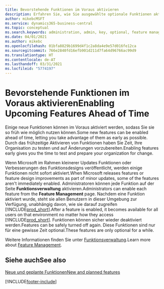 ```yaml
---
title: Bevorstehende Funktionen im Voraus aktivieren
description: Erfahren Sie, wie Sie ausgewählte optionale Funktionen aktivieren, bevor sie obligatorisch werden.
author: mikebcMSFT
ms.service: dynamics365-business-central
ms.topic: conceptual
ms.search.keywords: administration, admin, key, optional, feature management, early access, preview
ms.date: 04/01/2021
ms.author: mikebc
ms.openlocfilehash: 01bfa8829b1699d4f1c2a8da4e9e57d016fe12ca
ms.sourcegitcommit: 766e2840fd16efb901d211d7fa64d96766ac99d9
ms.translationtype: HT
ms.contentlocale: de-AT
ms.lasthandoff: 03/31/2021
ms.locfileid: "5774197"
---
```

# <a name="enabling-upcoming-features-ahead-of-time"></a><span data-ttu-id="76336-103">Bevorstehende Funktionen im Voraus aktivieren</span><span class="sxs-lookup"><span data-stu-id="76336-103">Enabling Upcoming Features Ahead of Time</span></span>

<span data-ttu-id="76336-104">Einige neue Funktionen können im Voraus aktiviert werden, sodass Sie sie so früh wie möglich nutzen können.</span><span class="sxs-lookup"><span data-stu-id="76336-104">Some new features can be enabled ahead of time, letting you take advantage of them as early as possible.</span></span> <span data-ttu-id="76336-105">Durch das frühzeitige Aktivieren von Funktionen haben Sie Zeit, Ihre Organisation zu testen und auf Änderungen vorzubereiten.</span><span class="sxs-lookup"><span data-stu-id="76336-105">Enabling features early gives you the time to test and prepare your organization for change.</span></span>

<span data-ttu-id="76336-106">Wenn Microsoft im Rahmen kleinerer Updates Funktionen oder Verbesserungen des Funktionsdesigns veröffentlicht, werden einige Funktionen nicht sofort aktiviert.</span><span class="sxs-lookup"><span data-stu-id="76336-106">When Microsoft releases features or feature design improvements as part of minor updates, some of the features aren't immediately enabled.</span></span> <span data-ttu-id="76336-107">Administratoren können jede Funktion auf der Seite **Funktionsverwaltung** aktivieren.</span><span class="sxs-lookup"><span data-stu-id="76336-107">Administrators can enable each feature from the **Feature Management** page.</span></span> <span data-ttu-id="76336-108">Nachdem eine Funktion aktiviert wurde, steht sie allen Benutzern in dieser Umgebung zur Verfügung, unabhängig davon, wie sie darauf zugreifen [!INCLUDE[prod_short](includes/prod_short.md)].</span><span class="sxs-lookup"><span data-stu-id="76336-108">After a feature is enabled, it becomes available for all users on that environment no matter how they access [!INCLUDE[prod_short](includes/prod_short.md)].</span></span> <span data-ttu-id="76336-109">Funktionen können sicher wieder deaktiviert werden.</span><span class="sxs-lookup"><span data-stu-id="76336-109">Features can be safely turned off again.</span></span> <span data-ttu-id="76336-110">Diese Funktionen sind nur für eine gewisse Zeit optional.</span><span class="sxs-lookup"><span data-stu-id="76336-110">These features are only optional for a while.</span></span>

<span data-ttu-id="76336-111">Weitere Informationen finden Sie unter [Funktionsverwaltung](/dynamics365/business-central/dev-itpro/administration/feature-management).</span><span class="sxs-lookup"><span data-stu-id="76336-111">Learn more about [Feature Management](/dynamics365/business-central/dev-itpro/administration/feature-management).</span></span>  

## <a name="see-also"></a><span data-ttu-id="76336-112">Siehe auch</span><span class="sxs-lookup"><span data-stu-id="76336-112">See also</span></span>

[<span data-ttu-id="76336-113">Neue und geplante Funktionen</span><span class="sxs-lookup"><span data-stu-id="76336-113">New and planned features</span></span>](/dynamics365-release-plan/2021wave1/)  


[!INCLUDE[footer-include](includes/footer-banner.md)]